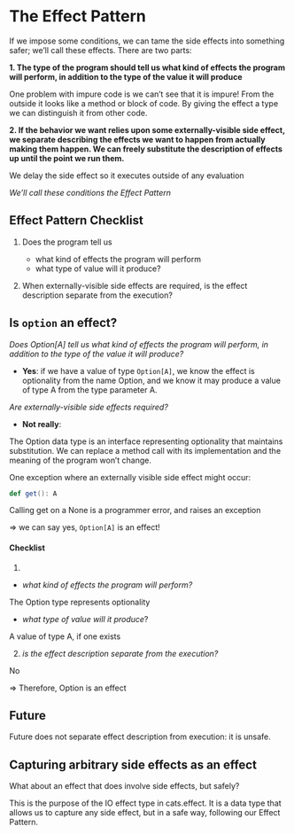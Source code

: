 # The Effect Pattern

If we impose some conditions,
we can tame the side effects into something safer;
we’ll call these effects. There are two parts:

**1. The type of the program should tell us what kind of effects the program will perform,
in addition to the type of the value it will produce**

One problem with impure code is we can’t see that it is impure!
From the outside it looks like a method or block of code.
By giving the effect a type we can distinguish it from other code.

**2. If the behavior we want relies upon some externally-visible side effect,
we separate describing the effects we want to happen from actually making them happen.
We can freely substitute the description of effects up until the point we run them.**

We delay the side effect so it executes outside of any evaluation

*We’ll call these conditions the Effect Pattern*

## Effect Pattern Checklist

1. Does the program tell us 
    - what kind of effects the program will perform
    - what type of value will it produce?
    
2. When externally-visible side effects are required,
   is the effect description separate from the execution?
   
## Is `option` an effect?

*Does Option[A] tell us what kind of effects the program will perform,
in addition to the type of the value it will produce?*

- **Yes**:
  if we have a value of type `Option[A]`,
  we know the effect is optionality from the name Option,
  and we know it may produce a value of type A from the type parameter A.
  
*Are externally-visible side effects required?*

- **Not really**:

The Option data type is an interface representing optionality that maintains substitution.
We can replace a method call with its implementation and the meaning of the program won’t change.

One exception where an externally visible side effect might occur:

```scala
def get(): A 
```

Calling get on a None is a programmer error, and raises an exception

=> we can say yes, `Option[A]` is an effect!

#### Checklist

1. 
    
- *what kind of effects the program will perform?*
      
The Option type represents optionality

- *what type of value will it produce*?

A value of type A, if one exists

2. *is the effect description separate from the execution?*

No 

=> Therefore, Option is an effect

## Future

Future does not separate effect description from execution: it is unsafe.

## Capturing arbitrary side effects as an effect

What about an effect that does involve side effects, but safely?

This is the purpose of the IO effect type in cats.effect. It is a data type that allows us to capture any side effect,
but in a safe way, following our Effect Pattern.
